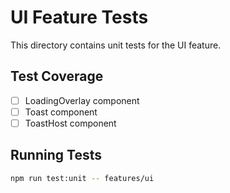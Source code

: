 # UI Feature Tests

This directory contains unit tests for the UI feature.

## Test Coverage
- [ ] LoadingOverlay component
- [ ] Toast component
- [ ] ToastHost component

## Running Tests
```bash
npm run test:unit -- features/ui
```

